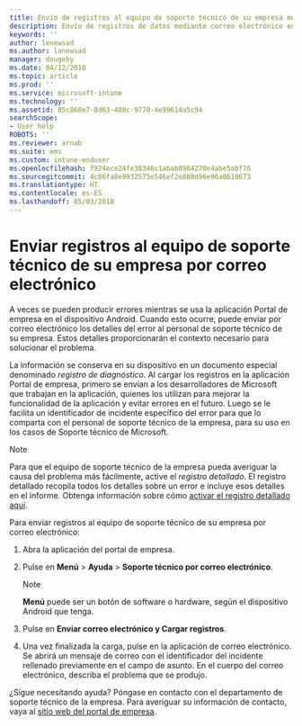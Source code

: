 ```yaml
---
title: Envío de registros al equipo de soporte técnico de su empresa mediante correo electrónico | Microsoft Docs
description: Envío de registros de datos mediante correo electrónico en un dispositivo Android
keywords: ''
author: lenewsad
ms.author: lanewsad
manager: dougeby
ms.date: 04/12/2018
ms.topic: article
ms.prod: ''
ms.service: microsoft-intune
ms.technology: ''
ms.assetid: 85c868e7-8d63-480c-9770-4e99614a5c94
searchScope:
- User help
ROBOTS: ''
ms.reviewer: arnab
ms.suite: ems
ms.custom: intune-enduser
ms.openlocfilehash: f924ece24fe38346c1abab8964270e4abe5abf76
ms.sourcegitcommit: 4c06fa8e9932575e546ef2e880d96e96a0618673
ms.translationtype: HT
ms.contentlocale: es-ES
ms.lasthandoff: 05/03/2018
---
```

# <a name="email-logs-to-your-company-support"></a>Enviar registros al equipo de soporte técnico de su empresa por correo electrónico

A veces se pueden producir errores mientras se usa la aplicación Portal de empresa en el dispositivo Android. Cuando esto ocurre, puede enviar por correo electrónico los detalles del error al personal de soporte técnico de su empresa. Estos detalles proporcionarán el contexto necesario para solucionar el problema.  

La información se conserva en su dispositivo en un documento especial denominado _registro de diagnóstico_. Al cargar los registros en la aplicación Portal de empresa, primero se envían a los desarrolladores de Microsoft que trabajan en la aplicación, quienes los utilizan para mejorar la funcionalidad de la aplicación y evitar errores en el futuro. Luego se le facilita un identificador de incidente específico del error para que lo comparta con el personal de soporte técnico de la empresa, para su uso en los casos de Soporte técnico de Microsoft.

> [!Note]
> Para que el equipo de soporte técnico de la empresa pueda averiguar la causa del problema más fácilmente, active el _registro detallado_. El registro detallado recopila todos los detalles sobre un error e incluye esos detalles en el informe. Obtenga información sobre cómo [activar el registro detallado aquí](use-verbose-logging-to-help-your-it-administrator-fix-device-issues-android.md).  

Para enviar registros al equipo de soporte técnico de su empresa por correo electrónico:

1.  Abra la aplicación del portal de empresa.

2.  Pulse en **Menú** > **Ayuda** > **Soporte técnico por correo electrónico**.

    > [!NOTE]
    > **Menú** puede ser un botón de software o hardware, según el dispositivo Android que tenga.

3.  Pulse en **Enviar correo electrónico y Cargar registros**.
4.  Una vez finalizada la carga, pulse en la aplicación de correo electrónico. Se abrirá un mensaje de correo con el identificador del incidente rellenado previamente en el campo de asunto. En el cuerpo del correo electrónico, describa el problema que se produjo.  

¿Sigue necesitando ayuda? Póngase en contacto con el departamento de soporte técnico de la empresa. Para averiguar su información de contacto, vaya al [sitio web del portal de empresa](https://portal.manage.microsoft.com#HelpDeskDialog).
